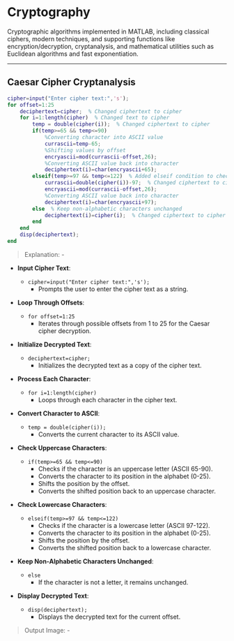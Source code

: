 # Cryptography

Cryptographic algorithms implemented in MATLAB, including classical ciphers, modern techniques, and supporting functions like encryption/decryption, cryptanalysis, and mathematical utilities such as Euclidean algorithms and fast exponentiation.

---

## Caesar Cipher Cryptanalysis

```matlab
cipher=input("Enter cipher text:",'s');
for offset=1:25
    deciphertext=cipher;  % Changed ciphertext to cipher
    for i=1:length(cipher)  % Changed text to cipher
        temp = double(cipher(i));  % Changed ciphertext to cipher
        if(temp>=65 && temp<=90)
            %Converting character into ASCII value
            currascii=temp-65;
            %Shifting values by offset
            encryascii=mod(currascii-offset,26);
            %Converting ASCII value back into character
            deciphertext(i)=char(encryascii+65);
        elseif(temp>=97 && temp<=122)  % Added elseif condition to check lowercase range
            currascii=double(cipher(i))-97;  % Changed ciphertext to cipher
            encryascii=mod(currascii-offset,26);
            %Converting ASCII value back into character
            deciphertext(i)=char(encryascii+97);
        else  % Keep non-alphabetic characters unchanged
            deciphertext(i)=cipher(i);  % Changed ciphertext to cipher
        end
    end
    disp(deciphertext);
end
```
>Explanation: -

- **Input Cipher Text**:
  - `cipher=input("Enter cipher text:",'s');`
    - Prompts the user to enter the cipher text as a string.

- **Loop Through Offsets**:
  - `for offset=1:25`
    - Iterates through possible offsets from 1 to 25 for the Caesar cipher decryption.

- **Initialize Decrypted Text**:
  - `deciphertext=cipher;`
    - Initializes the decrypted text as a copy of the cipher text.

- **Process Each Character**:
  - `for i=1:length(cipher)`
    - Loops through each character in the cipher text.

- **Convert Character to ASCII**:
  - `temp = double(cipher(i));`
    - Converts the current character to its ASCII value.

- **Check Uppercase Characters**:
  - `if(temp>=65 && temp<=90)`
    - Checks if the character is an uppercase letter (ASCII 65-90).
    - Converts the character to its position in the alphabet (0-25).
    - Shifts the position by the offset.
    - Converts the shifted position back to an uppercase character.

- **Check Lowercase Characters**:
  - `elseif(temp>=97 && temp<=122)`
    - Checks if the character is a lowercase letter (ASCII 97-122).
    - Converts the character to its position in the alphabet (0-25).
    - Shifts the position by the offset.
    - Converts the shifted position back to a lowercase character.

- **Keep Non-Alphabetic Characters Unchanged**:
  - `else`
    - If the character is not a letter, it remains unchanged.

- **Display Decrypted Text**:
  - `disp(deciphertext);`
    - Displays the decrypted text for the current offset.

>Output Image: -

